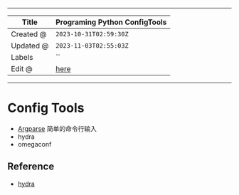 -----

| Title     | Programing Python ConfigTools                        |
| --------- | ---------------------------------------------------- |
| Created @ | `2023-10-31T02:59:30Z`                               |
| Updated @ | `2023-11-03T02:55:03Z`                               |
| Labels    | \`\`                                                 |
| Edit @    | [here](https://github.com/junxnone/xwiki/issues/296) |

-----

# Config Tools

  - [Argparse](0258_Programing_Python_Argparse) 简单的命令行输入
  - hydra
  - omegaconf

## Reference

  - [hydra](https://hydra.cc/docs/intro/)
